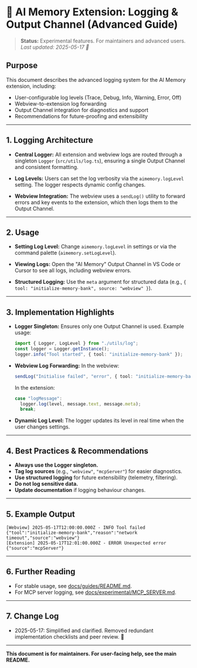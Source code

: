 # 📝 AI Memory Extension: Logging & Output Channel (Advanced Guide)

> **Status:** Experimental features. For maintainers and advanced users.
> _Last updated: 2025-05-17 🐹_

## Purpose

This document describes the advanced logging system for the AI Memory extension, including:

- User-configurable log levels (Trace, Debug, Info, Warning, Error, Off)
- Webview-to-extension log forwarding
- Output Channel integration for diagnostics and support
- Recommendations for future-proofing and extensibility

---

## 1. Logging Architecture

- **Central Logger:**
  All extension and webview logs are routed through a singleton `Logger` (`src/utils/log.ts`), ensuring a single Output Channel and consistent formatting.

- **Log Levels:**
  Users can set the log verbosity via the `aimemory.logLevel` setting. The logger respects dynamic config changes.

- **Webview Integration:**
  The webview uses a `sendLog()` utility to forward errors and key events to the extension, which then logs them to the Output Channel.

---

## 2. Usage

- **Setting Log Level:**
  Change `aimemory.logLevel` in settings or via the command palette (`aimemory.setLogLevel`).

- **Viewing Logs:**
  Open the "AI Memory" Output Channel in VS Code or Cursor to see all logs, including webview errors.

- **Structured Logging:**
  Use the `meta` argument for structured data (e.g., `{ tool: "initialize-memory-bank", source: "webview" }`).

---

## 3. Implementation Highlights

- **Logger Singleton:**
  Ensures only one Output Channel is used.
  Example usage:
  ```ts
  import { Logger, LogLevel } from "./utils/log";
  const logger = Logger.getInstance();
  logger.info("Tool started", { tool: "initialize-memory-bank" });
  ```

- **Webview Log Forwarding:**
  In the webview:
  ```ts
  sendLog("Initialise failed", "error", { tool: "initialize-memory-bank" });
  ```
  In the extension:
  ```ts
  case "logMessage":
    logger.log(level, message.text, message.meta);
    break;
  ```

- **Dynamic Log Level:**
  The logger updates its level in real time when the user changes settings.

---

## 4. Best Practices & Recommendations

- **Always use the Logger singleton.**
- **Tag log sources** (e.g., `"webview"`, `"mcpServer"`) for easier diagnostics.
- **Use structured logging** for future extensibility (telemetry, filtering).
- **Do not log sensitive data.**
- **Update documentation** if logging behaviour changes.

---

## 5. Example Output

```
[Webview] 2025-05-17T12:00:00.000Z - INFO Tool failed {"tool":"initialize-memory-bank","reason":"network timeout","source":"webview"}
[Extension] 2025-05-17T12:01:00.000Z - ERROR Unexpected error {"source":"mcpServer"}
```

---

## 6. Further Reading

- For stable usage, see [docs/guides/README.md](../guides/README.md).
- For MCP server logging, see [docs/experimental/MCP_SERVER.md](./MCP_SERVER.md).

---

## 7. Change Log

- 2025-05-17: Simplified and clarified. Removed redundant implementation checklists and peer review. 🐹

---

**This document is for maintainers. For user-facing help, see the main README.**

